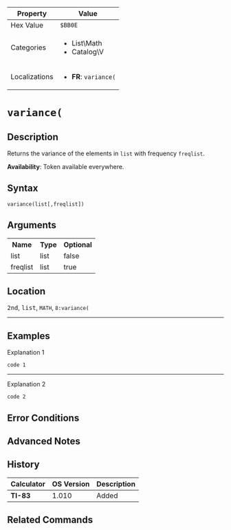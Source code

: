 | Property      | Value |
|---------------|-------|
| Hex Value     | `$BB0E`|
| Categories    | <ul><li>List\Math</li><li>Catalog\V</li></ul> |
| Localizations | <ul><li><b>FR</b>: `variance(`</li></ul> |

# `variance(`

## Description
Returns the variance of the elements in `list` with frequency `freqlist`.


<b>Availability</b>: Token available everywhere.

## Syntax
`variance(list[,freqlist])`

## Arguments
<table>
<tr><th>Name</th><th>Type</th><th>Optional</th></tr>

<tr><td>list</td><td>list</td><td>false</td></tr>

<tr><td>freqlist</td><td>list</td><td>true</td></tr>

</table>

## Location
<kbd>2nd</kbd>, <kbd>list</kbd>, `MATH`, `8:variance(`
<hr>

## Examples

Explanation 1
```ti-basic
code 1
```
---
Explanation 2
```ti-basic
code 2
```

## Error Conditions


## Advanced Notes


## History
| Calculator | OS Version | Description |
|------------|------------|-------------|
| <b>TI-83</b> | 1.010 | Added

## Related Commands

    